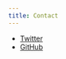 ```yaml
---
title: Contact
---
```


- [Twitter](https://twitter.com/ilyaletre)
- [GitHub](https://github.com/utky)
